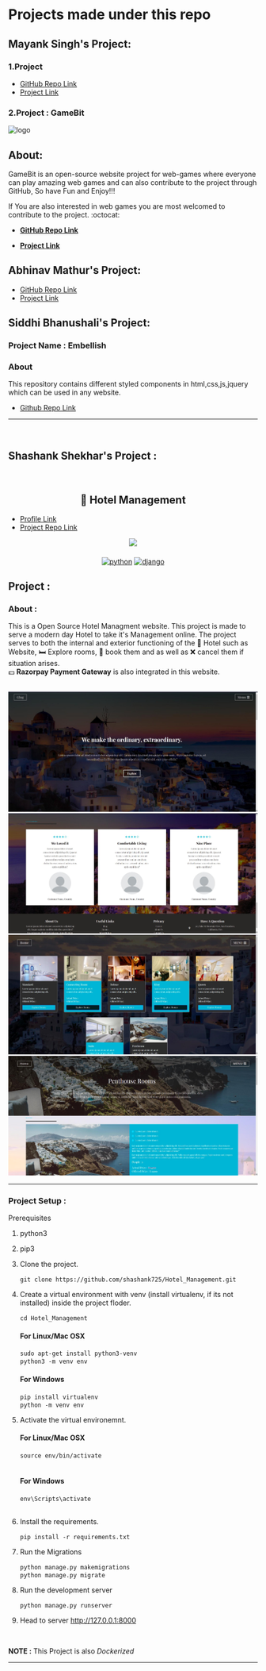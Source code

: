 # Projects made under this repo

## Mayank Singh's Project:
   ### 1.Project
   
   - [GitHub Repo Link](https://github.com/mayankkuthar/Open-Source-Dictionary)
   - [Project Link](https://mayankkuthar.github.io/Open-Source-Dictionary/)

   ### 2.Project : GameBit

   ![logo](https://camo.githubusercontent.com/002022ab755f2ef10655730834489f0310d422f069e9801459ebc6f3c0e5c165/68747470733a2f2f6d6179616e6b6b75746861722e6769746875622e696f2f47616d654269742f6173736574732f696d616765732f62616e6e65722e706e67)


   ## About:

   GameBit is an open-source website project for web-games where everyone can play amazing web games and can also contribute to the project through GitHub, So have Fun and Enjoy!!!

   If You are also interested in web games you are most welcomed to contribute to the project. :octocat:

   - [<b>GitHub Repo Link</b>](https://github.com/mayankkuthar/GameBit)

   - [<b>Project Link</b>](https://mayankkuthar.github.io/GameBit/)
 

## Abhinav Mathur's Project:
   - [GitHub Repo Link](https://github.com/ELLIPSIS009/GWOC-Open-Source-Wikipedia.git)
   - [Project Link](https://ellipsis009.github.io/GWOC-Open-Source-Wikipedia/) 

## Siddhi Bhanushali's Project:
### Project Name : Embellish
### About
This repository contains different styled components in html,css,js,jquery which can be used in any website.
   - [Github Repo Link](https://github.com/siddhi-244/Embellish)


----
<br>

## Shashank Shekhar's Project :
<br>
<h2 align="center">🏨 Hotel Management</h2>

   - [Profile Link](https://github.com/shashank725)
   - [Project Repo Link](https://github.com/shashank725/Hotel_Management)

<p align="center">
<img src="https://badges.frapsoft.com/os/v1/open-source.svg?v=103"/> <br><br>
<a href="https://www.python.org/" target="blank"><img align="center" src="http://ForTheBadge.com/images/badges/made-with-python.svg" alt="python"/></a>
<a href="https://www.djangoproject.com/" target="blank"><img align="center" src="https://img.shields.io/badge/Django-092E20?style=for-the-badge&logo=django&logoColor=white" alt="django" height="37" width="95"/></a>
</p>


## Project :

### About :

This is a Open Source Hotel Managment website. This project is made to serve a modern day Hotel to take it's Management online.
The project serves to both the internal and exterior functioning of the 🏩 Hotel such as Website, 🛏️ Explore rooms, 📒 book them and as well as ❌ cancel them if situation arises. <br>
💵 **Razorpay Payment Gateway** is also integrated in this website. <br><br>

<img src="https://github.com/shashank725/Hotel_Management/blob/main/system/static/system/home.jpeg" alt="main"/>

<img src="https://github.com/shashank725/Hotel_Management/blob/main/system/static/system/home2.jpeg" alt="main2"/>

<img src="https://github.com/shashank725/Hotel_Management/blob/main/system/static/system/room.jpeg" alt="roomlist"/>

<img src="https://github.com/shashank725/Hotel_Management/blob/main/system/static/system/explore.jpeg" alt="explore"/>


------------

### Project Setup :

Prerequisites

1. python3
2. pip3


3. Clone the project.

   ```shell
   git clone https://github.com/shashank725/Hotel_Management.git
   ```

4. Create a virtual environment with venv (install virtualenv, if its not installed) inside the project floder.

   ```shell
   cd Hotel_Management
   ```

   #### For Linux/Mac OSX

    ```shell
   sudo apt-get install python3-venv
   python3 -m venv env
    ```

   #### For Windows

    ```shell
   pip install virtualenv
   python -m venv env
    ```


5. Activate the virtual environemnt.

   #### For Linux/Mac OSX

   ```shell
   source env/bin/activate
      
   ```

   #### For Windows

   ```shell
   env\Scripts\activate
      
   ```

6. Install the requirements.

   ```shell
   pip install -r requirements.txt
   ```

7. Run the Migrations

   ```shell
   python manage.py makemigrations
   python manage.py migrate
   ```

8. Run the development server

   ```
   python manage.py runserver
   ```

9. Head to server http://127.0.0.1:8000

<br>

**NOTE :** This Project is also *Dockerized*

-----

